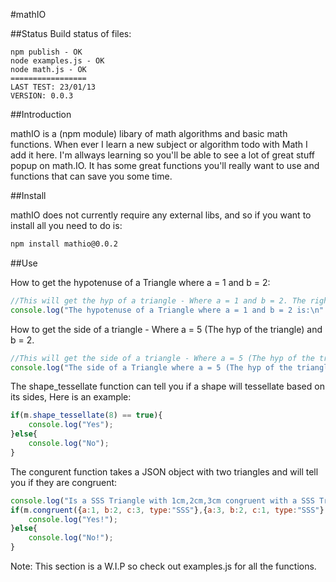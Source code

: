 #mathIO

##Status
Build status of files:
```
npm publish - OK
node examples.js - OK
node math.js - OK
=================
LAST TEST: 23/01/13
VERSION: 0.0.3
```

##Introduction

mathIO is a (npm module) libary of math algorithms and basic math functions.
When ever I learn a new subject or algorithm todo with Math I add it here. I'm allways learning so
you'll be able to see a lot of great stuff popup on math.IO.
It has some great functions you'll really want to use and functions that can save you some time.

##Install

mathIO does not currently require any external libs, and so if you want to install all you need to do is:

```bash
npm install mathio@0.0.2
```

##Use

How to get the hypotenuse of a Triangle where a = 1 and b = 2:

```javascript
//This will get the hyp of a triangle - Where a = 1 and b = 2. The right answer is: 2.2360797749979
console.log("The hypotenuse of a Triangle where a = 1 and b = 2 is:\n" + m.gethypotenuse(1, 2));
```

How to get the side of a triangle - Where a = 5 (The hyp of the triangle) and b = 2.

```javascript
//This will get the side of a triangle - Where a = 5 (The hyp of the triangle) and b = 2. The right answer is: 4.5825.......
console.log("The side of a Triangle where a = 5 (The hyp of the triangle) and b = 2 is:\n" + m.getx(5, 2));
```

The shape_tessellate function can tell you if a shape will tessellate based on its sides, Here is an example:

```javascript
if(m.shape_tessellate(8) == true){
    console.log("Yes");
}else{
    console.log("No");
}
```

The congurent function takes a JSON object with two triangles and will tell you if they are congruent:

```javascript
console.log("Is a SSS Triangle with 1cm,2cm,3cm congruent with a SSS Triangle with 3cm,2cm,1cm.");
if(m.congruent({a:1, b:2, c:3, type:"SSS"},{a:3, b:2, c:1, type:"SSS"} == true){
    console.log("Yes!");
}else{
	console.log("No!");
}
```

Note: This section is a W.I.P so check out examples.js for all the functions.
